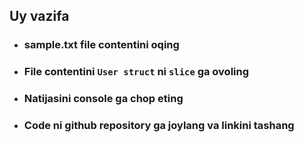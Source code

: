 ## Uy vazifa

* ### sample.txt file contentini oqing
* ### File contentini `User struct` ni `slice` ga ovoling
* ### Natijasini console ga chop eting
* ### Code ni github repository ga joylang va linkini tashang